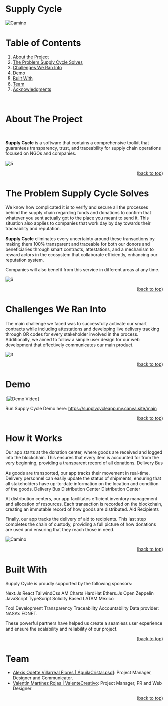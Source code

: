 # Supply Cycle
![Camino](https://github.com/user-attachments/assets/b8b262a5-4ffc-4e1a-b7a5-21cdcee6d31a)

<a name="readme-top"></a>

<div align="center">

</div>

<!-- PROJECT INTRO -->

<!-- Notas:

No olvidar conectar los repos o folders
No olvidar subir el link de la landing para test 
No olvidar subir el link del demo 

 -->

<!-- TABLE OF CONTENTS -->

# Table of Contents 

1. [About the Project](#about-the-project)
2. [The Problem Supply Cycle Solves](#the-problem-supply-cycle-solves)
3. [Challenges We Ran Into](#challenges-we-ran-into)
4. [Demo](#demo)
5. [Built With](#built-with)
6. [Team](#team)
7. [Acknowledgments](#acknowledgments)

<br />

<!-- ABOUT THE PROJECT -->

# About The Project

<br />

**Supply Cycle** is a software that contains a comprehensive toolkit that guarantees transparency, trust, and traceability for supply chain operations focused on NGOs and companies.

![5](https://github.com/user-attachments/assets/283376cb-ce27-484b-bc59-d437e1cb6dbb)

<p align="right">(<a href="#readme-top">back to top</a>)</p>

# The Problem Supply Cycle Solves

We know how complicated it is to verify and secure all the processes behind the supply chain regarding funds and donations to confirm that whatever you sent actually got to the place you meant to send it. This situation also applies to companies that work day by day towards their traceability and reputation.

**Supply Cycle** eliminates every uncertainty around these transactions by making them 100% transparent and traceable for both our donors and beneficiaries through smart contracts, attestations, and a mechanism to reward actors in the ecosystem that collaborate efficiently, enhancing our reputation system.

Companies will also benefit from this service in different areas at any time.

![6](https://github.com/user-attachments/assets/25d0a4f7-077b-4423-a4d7-9f91d066a09f)

<p align="right">(<a href="#readme-top">back to top</a>)</p>

# Challenges We Ran Into

The main challenge we faced was to successfully activate our smart contracts while including attestations and developing live delivery tracking through QR codes for every stakeholder involved in the process. Additionally, we aimed to follow a simple user design for our web development that effectively communicates our main product.

![3](https://github.com/user-attachments/assets/e9d39a1d-e156-419b-ba73-654a91083b46)


<p align="right">(<a href="#readme-top">back to top</a>)</p>

# Demo

<!-- INSERTAR DEMO AQUÍ -->

[![Demo Video]([https://www.youtube.com/watch?v=KPKQjvKQ5ik)]

Run Supply Cycle Demo here: https://supplycycleapp.my.canva.site/main

<p align="right">(<a href="#readme-top">back to top</a>)</p>

<!-- GETTING STARTED -->

# How it Works

Our app starts at the donation center, where goods are received and logged into the blockchain. This ensures that every item is accounted for from the very beginning, providing a transparent record of all donations.
Delivery Bus

As goods are transported, our app tracks their movement in real-time. Delivery personnel can easily update the status of shipments, ensuring that all stakeholders have up-to-date information on the location and condition of the goods.
Delivery Bus
Distribution Center
Distribution Center

At distribution centers, our app facilitates efficient inventory management and allocation of resources. Each transaction is recorded on the blockchain, creating an immutable record of how goods are distributed.
Aid Recipients

Finally, our app tracks the delivery of aid to recipients. This last step completes the chain of custody, providing a full picture of how donations are used and ensuring that they reach those in need.

![Camino](https://github.com/user-attachments/assets/92e010a0-905e-429c-8c2c-e9c1db21f285)

<p align="right">(<a href="#readme-top">back to top</a>)</p>

# Built With

Supply Cycle is proudly supported by the following sponsors:

Next.Js
React
TailwindCss
AM Charts
HardHat
Ethers.Js
Open Zeppelin
JavaScript
TypeScript
Solidity
Based LATAM México

Tool Development
Transparency
Traceability
Accountability
Data provider: NASA’s EONET.

These powerful partners have helped us create a seamless user experience and ensure the scalability and reliability of our project.

<p align="right">(<a href="#readme-top">back to top</a>)</p>

# Team

- [Alexis Odette Villarreal Flores | ÁguilaCristal.psd](https://www.instagram.com/alexisodettee/)]: Project Manager, Designer and Communicator.
- [Valentín Martínez Rojas | ValenteCreativo](https://www.instagram.com/valecreativo/): Project Manager, PR and Web Designer

<p align="right">(<a href="#readme-top">back to top</a>)</p>

<!-- MARKDOWN LINKS -->

[contributors-shield]: https://img.shields.io/github/contributors/EthPocketHQ/Pocket.svg?style=for-the-badge

[contributors-url]: https://github.com/EthPocketHQ/Pocket/graphs/contributors

[stars-shield]: https://img.shields.io/github/stars/EthPocketHQ/Pocket.svg?style=for-the-badge

[stars-url]: https://github.com/EthPocketHQ/Pocket/stargazers

[issues-shield]: https://img.shields.io/github/issues/EthPocketHQ/Pocket.svg?style=for-the-badge&logoColor=white

[issues-url]: https://github.com/EthPocketHQ/Pocket/issues

<!-- SPONSORS -->

[sponsor1-url]: https://img.shields.io/badge/sponsor1-6FAEF6?style=for-the-badge&logo=sponsor1&logoColor=white
[sponsor1-link]: https://sponsor1-link.com

[sponsor2-url]: https://img.shields.io/badge/sponsor2-6FAEF6?style=for-the-badge&logo=sponsor2&logoColor=white
[sponsor2-link]: https://sponsor2-link.com

[sponsor3-url]: https://img.shields.io/badge/sponsor3-6FAEF6?style=for-the-badge&logo=sponsor3&logoColor=white
[sponsor3-link]: https://sponsor3-link.com
